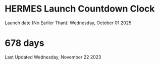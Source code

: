 # HERMES Launch Countdown Clock

Launch date (No Earlier Than): Wednesday, October 01 2025
# 678 days

Last Updated Wednesday, November 22 2023